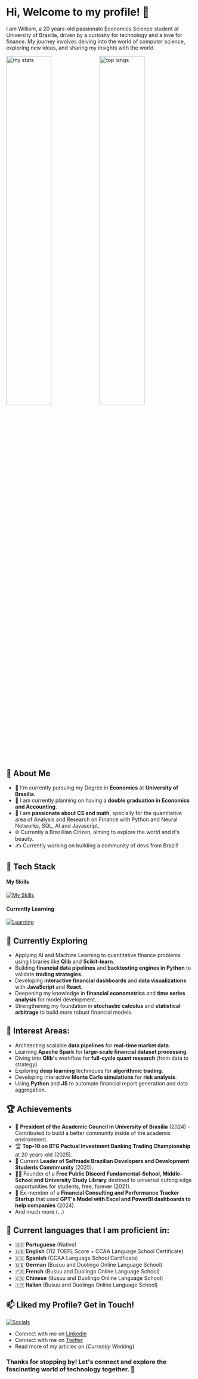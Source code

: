 # Hi, Welcome to my profile! 👋

I am William, a 20 years-old passionate Economics Science student at University of Brasília, driven by a curiosity for technology and a love for finance. My journey involves delving into the world of computer science, exploring new ideas, and sharing my insights with the world.

<img alt="my stats" align="left" width="49%" src="https://github-readme-stats.vercel.app/api?username=kyotinho&show_icons=true&theme=radical"/>
<img alt="top langs" align="left" width="49%" src="https://github-readme-stats.vercel.app/api/top-langs/?username=kyotinho)](https://github.com/anuraghazra/github-readme-stats"/>

## 🚀 About Me

- 🔭 I'm currently pursuing my Degree in **Economics** at **University of Brasília**.
- 💭 I am currently planning on having a **double graduation in Economics and Accounting**.
- 📝 I am **passionate about CS and math**, specially for the quantitative area of Analysis and Research on Finance with Python and Neural Networks, SQL, AI and Javascript.
- 🌐 Currently a Brazillian Citizen, aiming to explore the world and it's beauty.
- ✍️ Currently working on building a community of devs from Brazil!

## 🧠 Tech Stack

#### My Skills
[![My Skills](https://skillicons.dev/icons?i=js,html,py,pycharm,react,sqlite,arch,linux,debian,blender,obsidian,notion,latex,git,github,gmail,discord,bots,discordjs,ai,ps,pr,ae)](https://skillicons.dev)

#### Currently Learning
[![Learning](https://skillicons.dev/icons?i=ocaml,cpp)](https://skillicons.dev)

## 🌱 Currently Exploring

  - Applying AI and Machine Learning to quantitative finance problems using libraries like **Qlib** and **Scikit-learn**.
  - Building **financial data pipelines** and **backtesting engines in Python** to validate **trading strategies**.
  - Developing **interactive financial dashboards** and **data visualizations** with **JavaScript** and **React**.
  - Deepening my knowledge in **financial econometrics** and **time series analysis** for model development.
  - Strengthening my foundation in **stochastic calculus** and **statistical arbitrage** to build more robust financial models.

## 🪷 Interest Areas:

  - Architecting scalable **data pipelines** for **real-time market data**.
  - Learning **Apache Spark** for **large-scale financial dataset processing**.
  - Diving into **Qlib**'s workflow for **full-cycle quant research** (from data to strategy).
  - Exploring **deep learning** techniques for **algorithmic trading**.
  - Developing interactive **Monte Carlo simulations** for **risk analysis**.
  - Using **Python** and **JS** to automate financial report generation and data aggregation.
    
 ## 🏆 Achievements

- 🌟 **President of the Academic Council in University of Brasilia** (2024) - Contributed to build a better community inside of the academic environment.
- 🏆 **Top-10 on BTG Pactual Investment Banking Trading Championship** at 20 years-old (2025).
- 🐚 Current **Leader of Selfmade Brazilian Developers and Development Students Commmunity** (2025).
- 🧑‍🏫 Founder of a **Free Public Discord Fundamental-School, Middle-School and University Study Library** destined to universal cutting edge opportunities for students, free, forever (2021).
- 🧮 Ex-member of a **Financial Consulting and Performance Tracker Startup** that used **GPT's Model with Excel and PowerBI dashboards to help companies** (2024).
- And much more (...)

## 💬 Current languages that I am proficient in:

- 🇧🇷 **Portuguese** (Native)
- 🇺🇸 **English** (112 TOEFL Score + CCAA Language School Certificate)
- 🇪🇸 **Spanish** (CCAA Language School Certificate)
- 🇩🇪 **German** (Busuu and Duolingo Online Language School)
- 🇫🇷 **French** (Busuu and Duolingo Online Language School)
- 🇨🇳 **Chinese** (Busuu and Duolingo Online Language School)
- 🇮🇹 **Italian** (Busuu and Duolingo Online Language School)
  
## 📫 Liked my Profile? Get in Touch!

[![Socials](https://skillicons.dev/icons?i=linkedin,twitter)](https://skillicons.dev)

- Connect with me on [Linkedin](https://www.linkedin.com/in/williamsoares1/)
- Connect with me on [Twitter](https://x.com/kyotocanhoto)
- Read more of my articles on (*Currently Working*)

### Thanks for stopping by! Let's connect and explore the fascinating world of technology together. 🚀
